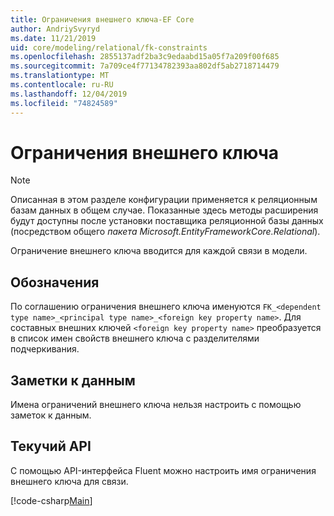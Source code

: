 ```yaml
---
title: Ограничения внешнего ключа-EF Core
author: AndriySvyryd
ms.date: 11/21/2019
uid: core/modeling/relational/fk-constraints
ms.openlocfilehash: 2855137adf2ba3c9edaabd15a05f7a209f00f685
ms.sourcegitcommit: 7a709ce4f77134782393aa802df5ab2718714479
ms.translationtype: MT
ms.contentlocale: ru-RU
ms.lasthandoff: 12/04/2019
ms.locfileid: "74824589"
---
```

# <a name="foreign-key-constraints"></a>Ограничения внешнего ключа

> [!NOTE]  
> Описанная в этом разделе конфигурации применяется к реляционным базам данных в общем случае. Показанные здесь методы расширения будут доступны после установки поставщика реляционной базы данных (посредством общего *пакета Microsoft.EntityFrameworkCore.Relational*).

Ограничение внешнего ключа вводится для каждой связи в модели.

## <a name="conventions"></a>Обозначения

По соглашению ограничения внешнего ключа именуются `FK_<dependent type name>_<principal type name>_<foreign key property name>`. Для составных внешних ключей `<foreign key property name>` преобразуется в список имен свойств внешнего ключа с разделителями подчеркивания.

## <a name="data-annotations"></a>Заметки к данным

Имена ограничений внешнего ключа нельзя настроить с помощью заметок к данным.

## <a name="fluent-api"></a>Текучий API

С помощью API-интерфейса Fluent можно настроить имя ограничения внешнего ключа для связи.

[!code-csharp[Main](../../../../samples/core/Modeling/FluentAPI/Relational/RelationshipConstraintName.cs?name=Constraint&highlight=12)]
